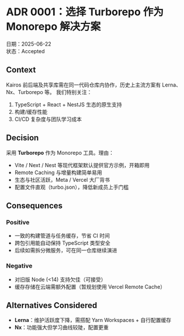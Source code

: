 # ADR 0001：选择 Turborepo 作为 Monorepo 解决方案

日期：2025-06-22  
状态：Accepted

## Context
Kairos 前后端及共享库需在同一代码仓库内协作，历史上主流方案有 Lerna、Nx、Turborepo 等。
我们特别关注：
1. TypeScript + React + NestJS 生态的原生支持  
2. 构建/缓存性能  
3. CI/CD 复杂度与团队学习成本

## Decision
采用 **Turborepo** 作为 Monorepo 工具。理由：
- Vite / Next / Nest 等现代框架默认提供官方示例，开箱即用  
- Remote Caching 与增量构建简单易用  
- 生态与社区活跃，Meta / Vercel 大厂背书  
- 配置文件直观（turbo.json），降低新成员上手门槛

## Consequences
### Positive
- 一致的构建管道与任务缓存，节省 CI 时间  
- 跨包引用能自动保持 TypeScript 类型安全  
- 后续如需拆分微服务，可在同一仓库继续演进

### Negative
- 对旧版 Node (<14) 支持欠佳（可接受）  
- 缓存存储在云端需额外配置（暂规划使用 Vercel Remote Cache）

## Alternatives Considered
- **Lerna**：维护活跃度下降，需搭配 Yarn Workspaces + 自行配置缓存  
- **Nx**：功能强大但学习曲线较陡，配置更重 